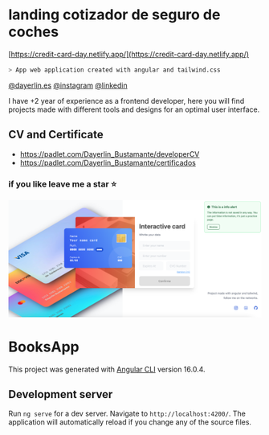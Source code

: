 # landing cotizador de seguro de coches
[https://credit-card-day.netlify.app/](https://credit-card-day.netlify.app/)

```sh
> App web application created with angular and tailwind.css
```

[@dayerlin.es](https://dayerlin.es)
[@instagram](https://www.instagram.com/dayerlin_bustamante/?hl=es)
[@linkedin](https://www.linkedin.com/in/dayerlin-bustamante)


I have +2 year of experience as a frontend developer, here you will find projects made with different tools and designs for an optimal user interface.

## CV and Certificate

- https://padlet.com/Dayerlin_Bustamante/developerCV
- https://padlet.com/Dayerlin_Bustamante/certificados 

### if you like leave me a star ⭐

[![img](/src/assets/credit-card.png)](https://credit-card-day.netlify.app/)


# BooksApp

This project was generated with [Angular CLI](https://github.com/angular/angular-cli) version 16.0.4.

## Development server

Run `ng serve` for a dev server. Navigate to `http://localhost:4200/`. The application will automatically reload if you change any of the source files.


